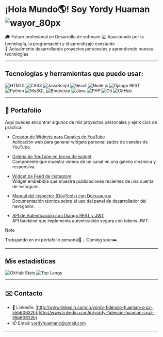# ¡Hola Mundo🌎! Soy Yordy Huaman ![wayor_80px](https://github.com/user-attachments/assets/089fbfff-2f50-468b-82b9-7a8c660c6e7f)




🎓 Futuro profesional en Desarrollo de software
💻 Apasionado por la tecnología, la programación y el aprendizaje constante   
🚀 Actualmente desarrollando proyectos personales y aprendiendo nuevas tecnologías

---

## Tecnologías y herramientas que puedo usar:

![HTML5](https://img.shields.io/badge/-HTML5-E34F26?logo=html5&logoColor=fff&style=flat-square)
![CSS3](https://img.shields.io/badge/-CSS3-1572B6?logo=css&logoColor=fff&style=flat-square)
![JavaScript](https://img.shields.io/badge/-JavaScript-F7DF1E?logo=javascript&logoColor=000&style=flat-square)
![React](https://img.shields.io/badge/-React-61DAFB?logo=react&logoColor=000&style=flat-square)
![Node.js](https://img.shields.io/badge/-Node.js-339933?logo=nodedotjs&logoColor=fff&style=flat-square)
![Django REST](https://img.shields.io/badge/-Django%20REST-092E20?logo=django&logoColor=fff&style=flat-square)
![Python](https://img.shields.io/badge/-Python-3776AB?logo=python&logoColor=fff&style=flat-square)
![MySQL](https://img.shields.io/badge/-MySQL-4479A1?logo=mysql&logoColor=fff&style=flat-square)
![Bootstrap](https://img.shields.io/badge/-Bootstrap-7952B3?logo=bootstrap&logoColor=fff&style=flat-square)
![Java](https://img.shields.io/badge/-Java-007396?logo=java&logoColor=fff&style=flat-square)
![PHP](https://img.shields.io/badge/-PHP-777BB4?logo=php&logoColor=fff&style=flat-square)
![Git](https://img.shields.io/badge/-Git-F05032?logo=git&logoColor=fff&style=flat-square)
![GitHub](https://img.shields.io/badge/-GitHub-181717?logo=github&logoColor=fff&style=flat-square)

---

## 📂 Portafolio

Aquí puedes encontrar algunos de mis proyectos personales y ejercicios de práctica:

- [Creador de Widgets para Canales de YouTube](https://github.com/YordyHc/Creador_widgets_youtube)  
  Aplicación web para generar widgets personalizados de canales de YouTube.

- [Galería de YouTube en forma de widget](https://github.com/YordyHc/widget_gallery_youtube)  
  Componente que muestra videos de un canal en una galería dinámica y responsiva.

- [Widget de Feed de Instagram](https://github.com/YordyHc/widget_instagram_s)  
  Widget embebible que muestra publicaciones recientes de una cuenta de Instagram.

- [Manual del Inspector (DevTools) con Docusaurus](https://github.com/YordyHc/docusaurio_yor)  
  Documentación técnica sobre el uso del panel de desarrollador del navegador.

- [API de Autenticación con Django REST y JWT](https://github.com/YordyHc/django_curso)  
  API backend que implementa autenticación segura con tokens JWT.

> [!NOTE]
> Trabajando en mi portafolio personal🧐... Coming soon➡️.

---

## Mis estadísticas

![GitHub Stats](https://github-readme-stats.vercel.app/api?username=YordyHc&show_icons=true&theme=github_dark)
![Top Langs](https://github-readme-stats.vercel.app/api/top-langs/?username=YordyHc&layout=compact&theme=github_dark)

---

## ✉️ Contacto

- 💼 LinkedIn: [http://www.linkedin.com/in/yordy-fidencio-huaman-cruz-55b60632b](http://www.linkedin.com/in/yordy-fidencio-huaman-cruz-55b60632b)
- 📫 Email: [yordyhuamanc@gmail.com](mailto:yordyhuamanc@gmail.com)
  
---

<!--
**YordyHc/YordyHc** is a ✨ _special_ ✨ repository because its `README.md` (this file) appears on your GitHub profile.

Here are some ideas to get you started:

- 🔭 I’m currently working on ...
- 🌱 I’m currently learning ...
- 👯 I’m looking to collaborate on ...
- 🤔 I’m looking for help with ...
- 💬 Ask me about ...
- 📫 How to reach me: ...
- 😄 Pronouns: ...
- ⚡ Fun fact: ...
-->
